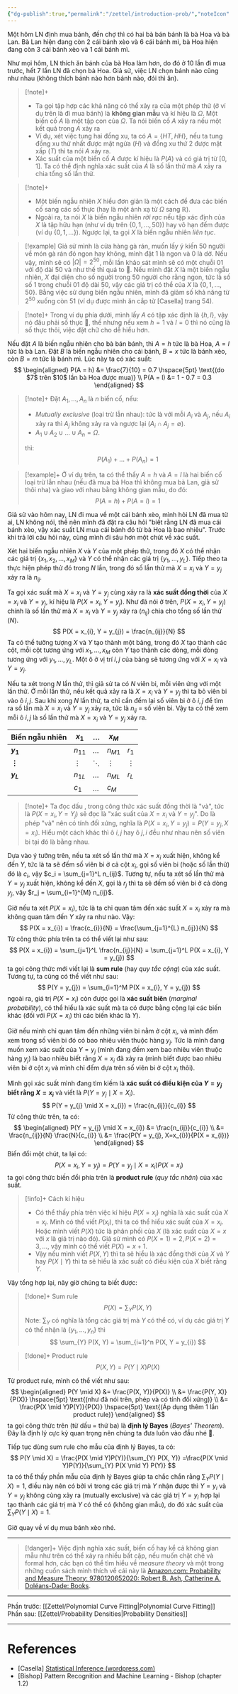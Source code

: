 ```yaml
---
{"dg-publish":true,"permalink":"/zettel/introduction-prob/","noteIcon":"📝","created":"2024-04-15T11:07:12.414+07:00","updated":"2024-04-19T11:32:08.356+07:00"}
---
```


Một hôm LN định mua bánh, đến chợ thì có hai bà bán bánh là bà Hoa và bà Lan. Bà Lan hiện đang còn 2 cái bánh xèo và 6 cái bánh mì, bà Hoa hiện đang còn 3 cái bánh xèo và 1 cái bánh mì. 

Như mọi hôm, LN thích ăn bánh của bà Hoa làm hơn, do đó ở 10 lần đi mua trước, hết 7 lần LN đã chọn bà Hoa. Giả sử, việc LN chọn bánh nào cũng như nhau (không thích bánh nào hơn bánh nào, đói thì ăn).

>[!note]+
>- Ta gọi tập hợp các khả năng có thể xảy ra của một phép thử (ở ví dụ trên là đi mua bánh) là **không gian mẫu** và kí hiệu là $\Omega$. Một biến cố $A$ là một tập con của $\Omega$. Ta nói biến cố $A$ xảy ra nếu một kết quả trong $A$ xảy ra
>- Ví dụ, xét việc tung hai đồng xu, ta có $A = \{HT, HH\}$, nếu ta tung đồng xu thứ nhất được mặt ngửa ($H$) và đồng xu thứ 2 được mặt xấp ($T$) thì ta nói $A$ xảy ra.
>- Xác suất của một biến cố $A$ được kí hiệu là $P(A)$ và có giá trị từ $[0, 1]$. Ta có thể định nghĩa xác suất của $A$ là số lần thử mà $A$ xảy ra chia tổng số lần thử.

>[!note]+
>- Một biến ngẫu nhiên $X$ hiểu đơn giản là một cách để đưa các biến cố sang các số thực (hay là một ánh xạ từ $\Omega$ sang $\mathbb{R}$). 
>- Ngoài ra, ta nói $X$ là biến ngẫu nhiên *rời rạc* nếu tập xác định của $X$ là tập hữu hạn (như ví dụ trên $\{0, 1, \dots, 50\}$) hay vô hạn đếm được (ví dụ $\{0, 1, \dots\}$). Ngược lại, ta gọi $X$ là biến ngẫu nhiên *liên tục*.

>[!example]
>Giả sử mình là cửa hàng gà rán, muốn lấy ý kiến 50 người về món gà rán đó ngon hay không, mình đặt $1$ là ngon và $0$ là dở. Nếu vậy, mình sẽ có $| \Omega| = 2^{50}$, mỗi lần khảo sát mình sẽ có một chuỗi $01$ với độ dài $50$ và như thế thì quá to 🥲. Nếu mình đặt $X$ là một biến ngẫu nhiên, $X$ đại diện cho số người trong $50$ người cho rằng ngon, tức là số số $1$ trong chuỗi $01$ độ dài $50$, vậy các giá trị có thể của $X$ là $\{0, 1, \dots, 50 \}$. Bằng việc sử dụng biến ngẫu nhiên, mình đã giảm số khả năng từ $2^{50}$ xuống còn $51$ (ví dụ được mình ăn cắp từ [Casella] trang 54).

>[!note]+
>Trong ví dụ phía dưới, mình lấy $A$ có tập xác định là $\{h, l\}$, vậy nó đâu phải số thực 🤨, thế nhưng nếu xem $h = 1$ và $l = 0$ thì nó cũng là số thực thôi, việc đặt chữ cho dễ hiểu hơn.

Nếu đặt $A$ là biến ngẫu nhiên cho bà bán bánh, thì $A = h$ tức là bà Hoa, $A = l$ tức là bà Lan. Đặt $B$ là biến ngẫu nhiên cho cái bánh, $B = x$ tức là bánh xèo, còn $B = m$ tức là bánh mì. Lúc này ta có xác suất:
$$
\begin{aligned}
P(A = h) &= \frac{7}{10} = 0.7 \hspace{5pt} \text{(do $7$ trên $10$ lần bà Hoa được mua)} \\
P(A = l) &= 1 - 0.7 = 0.3
\end{aligned}
$$

>[!note]+
>Đặt $A_1, ..., A_n$ là $n$ biến cố, nếu:
>- *Mutually exclusive* (loại trừ lẫn nhau): tức là với mỗi $A_i$ và $A_j$, nếu $A_i$ xảy ra thì $A_j$ không xảy ra và ngược lại ($A_i \cap A_j = \emptyset$).
>- $A_1 \cup A_2 \cup \dots \cup A_n = \Omega$.
>
>thì:
>$$
P(A_{1}) + \dots + P(A_{n}) = 1
>$$

>[!example]+
>Ở ví dụ trên, ta có thể thấy $A = h$ và $A = l$ là hai biến cố loại trừ lẫn nhau (nếu đã mua bà Hoa thì không mua bà Lan, giả sử thôi nha) và giao với nhau bằng không gian mẫu, do đó:
>$$
>P(A = h) + P(A = l) = 1
>$$

Giả sử vào hôm nay, LN đi mua về một cái bánh xèo, mình hỏi LN đã mua từ ai, LN không nói, thế nên mình đã đặt ra câu hỏi "biết rằng LN đã mua cái bánh xèo, vậy xác suất LN mua cái bánh đó từ bà Hoa là bao nhiêu". Trước khi trả lời câu hỏi này, cùng mình đi sâu hơn một chút về xác suất.

Xét hai biến ngẫu nhiên $X$ và $Y$ của một phép thử, trong đó $X$ có thể nhận các giá trị $\{x_1, x_2, \dots, x_M\}$ và $Y$ có thể nhận các giá trị $\{y_{1}, \dots, y_{L}\}$. Tiếp theo ta thực hiện phép thử đó trong $N$ lần, trong đó số lần thử mà $X = x_i$ và $Y = y_j$ xảy ra là $n_{ij}$. 

Ta gọi xác suất mà $X = x_i$ và $Y = y_j$ cùng xảy ra là **xác suất đồng thời** của $X = x_i$ và $Y = y_j$, kí hiệu là $P(X = x_i, Y = y_j)$.  Như đã nói ở trên, $P(X = x_i, Y = y_j)$ chính là số lần thử mà $X = x_i$ và $Y = y_j$ xảy ra ($n_{ij}$) chia cho tổng số lần thử ($N$).
$$
P(X = x_{i}, Y = y_{j}) = \frac{n_{ij}}{N}
$$
Ta có thể tưởng tượng $X$ và $Y$ tạo thành một bảng, trong đó $X$ tạo thành các cột, mỗi cột tương ứng với $x_1, \dots, x_M$ còn $Y$ tạo thành các dòng, mỗi dòng tương ứng với $y_1, ..., y_L$. Một ô ở vị trí $i, j$ của bảng sẽ tương ứng với $X = x_i$ và $Y = y_j$. 

Nếu ta xét trong $N$ lần thử, thì giả sử ta có $N$ viên bi, mỗi viên ứng với một lần thử. Ở mỗi lần thử, nếu kết quả xảy ra là $X = x_i$ và $Y = y_j$ thì ta bỏ viên bi vào ô $i, j$. Sau khi xong $N$ lần thử, ta chỉ cần đếm lại số viên bi ở ô $i, j$ để tìm ra số lần mà $X = x_i$ và $Y = y_j$ xảy ra, tức là $n_{ij}$ = số viên bi. Vậy ta có thể xem mỗi ô $i, j$ là số lần thử mà $X = x_i$ và $Y = y_j$ xảy ra. 

| **Biến ngẫu nhiên** | **$x_1$** | **$\dots$** | **$x_M$** |          |
| ------------------- | --------- | ----------- | --------- | -------- |
| **$y_1$**           | $n_{11}$  | $\dots$     | $n_{M1}$  | $r_1$    |
| **$\vdots$**        | $\vdots$  | $\ddots$    | $\vdots$  | $\vdots$ |
| **$y_L$**           | $n_{1L}$  | $\dots$     | $n_{ML}$  | $r_L$    |
|                     | $c_1$     | $\dots$     | $c_M$     |          |

>[!note]+
>Ta đọc dấu $,$ trong công thức xác suất đồng thời là "và", tức là $P(X = x_i, Y = Y_j)$ sẽ đọc là "xác suất của $X = x_i$ và $Y = y_j$". Do là phép "và" nên có tính đối xứng, nghĩa là $P(X =x_i, Y = y_j) = P(Y = y_j, X = x_i)$. Hiểu một cách khác thì ô $i, j$ hay ô $j, i$ đều như nhau nên số viên bi tại đó là bằng nhau.

Dựa vào ý tưởng trên, nếu ta xét số lần thử mà $X = x_i$ xuất hiện, không kể đến $Y$, tức là ta sẽ đếm số viên bi ở cả cột $x_i$, gọi số viên bi (hoặc số lần thử) đó là $c_i$, vậy $c_i = \sum_{j=1}^L n_{ij}$. Tương tự, nếu ta xét số lần thử mà $Y = y_j$ xuất hiện, không kể đến $X$, gọi là $r_j$ thì ta sẽ đếm số viên bi ở cả dòng $y_j$, vậy $r_j = \sum_{i=1}^{M} n_{ij}$.

Giờ nếu ta xét $P(X = x_i)$, tức là ta chỉ quan tâm đến xác suất $X = x_i$ xảy ra mà không quan tâm đến $Y$ xảy ra như nào.  Vậy:
$$
P(X = x_{i}) = \frac{c_{i}}{N} = \frac{\sum_{j=1}^{L} n_{ij}}{N}
$$
Từ công thức phía trên ta có thể viết lại như sau:
$$
P(X = x_{i}) = \sum_{j=1}^L \frac{n_{ij}}{N} = \sum_{j=1}^L P(X = x_{i}, Y = y_{j})
$$
ta gọi công thức mới viết lại là **sum rule** (hay *quy tắc cộng*) của xác suất. Tương tự, ta cũng có thể viết như sau:
$$
P(Y = y_{j}) = \sum_{i=1}^M P(X = x_{i}, Y = y_{j})
$$
ngoài ra, giá trị $P(X = x_i)$ còn được gọi là **xác suất biên** (*marginal probability*), có thể hiểu là xác suất mà ta có được bằng cộng lại các biến khác (đối với $P(X = x_i)$ thì các biến khác là $Y$).

Giờ nếu mình chỉ quan tâm đến những viên bi nằm ở cột $x_i$, và mình đếm xem trong số viên bi đó có bao nhiêu viên thuộc hàng $y_j$. Tức là mình đang muốn xem xác suất của $Y = y_j$ (mình đang đếm xem bao nhiêu viên thuộc hàng $y_j$) là bao nhiêu biết rằng $X = x_i$ đã xảy ra (mình biết được bao nhiêu viên bi ở cột $x_i$ và mình chỉ đếm dựa trên số viên bi ở cột $x_i$ thôi). 

Mình gọi xác suất mình đang tìm kiếm là **xác suất có điều kiện của $Y = y_j$ biết rằng $X = x_i$** và viết là $P(Y = y_j \mid X = X_i)$.
$$
P(Y = y_{j} \mid X = x_{i}) = \frac{n_{ij}}{c_{i}}
$$
Từ công thức trên, ta có:
$$
\begin{aligned}
P(Y = y_{j} \mid X = x_{i}) &= \frac{n_{ij}}{c_{i}} \\
&= \frac{n_{ij}}{N} \frac{N}{c_{i}} \\
&= \frac{P(Y = y_{j}, X=x_{i})}{P(X = x_{i})}
\end{aligned}
$$
Biến đổi một chút, ta lại có:
$$
P(X = x_{i}, Y = y_{j}) = P(Y = y_{j} \mid X = x_{i}) P(X = x_{i})
$$
ta gọi công thức biến đổi phía trên là **product rule** (*quy tắc nhân*) của xác suất.

>[!info]+ Cách kí hiệu
>- Có thể thấy phía trên việc kí hiệu $P(X = x_i)$ nghĩa là xác suất của $X = x_i$. Mình có thể viết $P(x_i)$, thì ta có thể hiểu xác suất của $X = x_i$. Hoặc mình viết $P(X)$ tức là phân phối của $X$ (là xác suất của $X = x$ với $x$ là giá trị nào đó). Giả sử mình có $P(X = 1) = 2, P(X = 2) = 3, \dots$, vậy mình có thể viết $P(X) = x + 1$.
>- Vậy nếu mình viết $P(X, Y)$ thì ta sẽ hiểu là xác đồng thời của $X$ và $Y$ hay $P(X \mid Y)$ thì ta sẽ hiểu là xác suất có điều kiện của $X$ biết rằng $Y$.

Vậy tổng hợp lại, nãy giờ chúng ta biết được:

>[!done]+ Sum rule
>$$
P(X) = \sum_{Y} P(X, Y)
>$$
>Note: $\sum_{Y}$ có nghĩa là tổng các giá trị mà $Y$ có thể có, ví dụ các giá trị $Y$ có thể nhận là $\{y_1, \dots, y_n\}$ thì
>$$
>\sum_{Y} P(X, Y) = \sum_{i=1}^n P(X, Y = y_{i})
>$$

>[!done]+ Product rule
>$$
>P(X, Y) = P(Y \mid X) P(X)
>$$

Từ product rule, mình có thể viết như sau:
$$
\begin{aligned}
P(Y \mid X) &= \frac{P(X, Y)}{P(X)} \\
&= \frac{P(Y, X)}{P(X)} \hspace{5pt} \text{(như đã nói trên, phép và có tính đối xứng)} \\
&= \frac{P(X \mid Y)P(Y)}{P(X)} \hspace{5pt} \text{(Áp dụng thêm 1 lần product rule)} 
\end{aligned}
$$
ta gọi công thức trên (từ dấu $=$ thứ ba) là **định lý Bayes** (*Bayes' Theorem*). Đây là định lý cực kỳ quan trọng nên chúng ta đưa luôn vào đầu nhé 🥲.

Tiếp tục dùng sum rule cho mẫu của định lý Bayes, ta có:
$$
P(Y \mid X) = \frac{P(X \mid Y)P(Y)}{\sum_{Y} P(X, Y)} =\frac{P(X \mid Y)P(Y)}{\sum_{Y} P(X \mid Y) P(Y)}
$$
ta có thể thấy phần mẫu của định lý Bayes giúp ta chắc chắn rằng $\sum_{Y} P(Y \mid X) = 1$, điều này nên có bởi vì trong các giá trị mà $Y$ nhận được thì $Y = y_i$ và $Y = y_j$ không cùng xảy ra (mutually exclusive) và các giá trị $Y = y_i$ hợp lại tạo thành các giá trị mà $Y$ có thể có (không gian mẫu), do đó xác suất của $\sum_{Y} P(Y \mid X) = 1$.

Giờ quay về ví dụ mua bánh xèo nhé.

---

>[!danger]+
>Việc định nghĩa xác suất, biến cố hay kể cả không gian mẫu như trên có thể xảy ra nhiều bất cập, nếu muốn chặt chẽ và formal hơn, các bạn có thể tìm hiểu về *measure theory* và một trong những cuốn sách mình thích về cái này là [Amazon.com: Probability and Measure Theory: 9780120652020: Robert B. Ash, Catherine A. Doléans-Dade: Books](https://www.amazon.com/Probability-Measure-Theory-Robert-Ash/dp/0120652021).

---

Phần trước: [[Zettel/Polynomial Curve Fitting\|Polynomial Curve Fitting]]
Phần sau: [[Zettel/Probability Densities\|Probability Densities]]

---
# References

- [Casella]  [Statistical Inference (wordpress.com)](https://mybiostats.files.wordpress.com/2015/03/casella-berger.pdf)
- [Bishop] Pattern Recognition and Machine Learning - Bishop (chapter 1.2)
